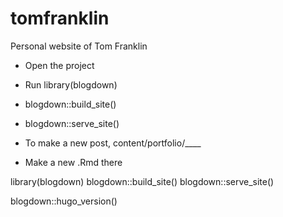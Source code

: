 # tomfranklin
Personal website of Tom Franklin

- Open the project 
- Run library(blogdown)
- blogdown::build_site()
- blogdown::serve_site()


- To make a new post, content/portfolio/____
- Make a new .Rmd there 



library(blogdown)
blogdown::build_site()
blogdown::serve_site()

blogdown::hugo_version()
